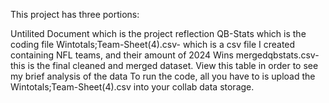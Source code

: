 This project has three portions:

Untilited Document which is the project reflection
QB-Stats which is the coding file
Wintotals;Team-Sheet(4).csv- which is a csv file I created containing NFL teams, and their amount of 2024 Wins
mergedqbstats.csv- this is the final cleaned and merged dataset. View this table in order to see my brief analysis of the data
To run the code, all you have to is upload the Wintotals;Team-Sheet(4).csv into your collab data storage.
